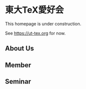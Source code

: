 # 東大TeX愛好会

This homepage is under construction.

See https://ut-tex.org for now.

## About Us



## Member



## Seminar

